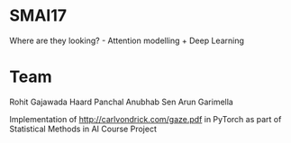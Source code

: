# SMAI17
Where are they looking? - Attention modelling + Deep Learning

# Team
Rohit Gajawada
Haard Panchal
Anubhab Sen
Arun Garimella


Implementation of http://carlvondrick.com/gaze.pdf in PyTorch
as part of Statistical Methods in AI Course Project
